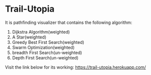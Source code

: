 # Trail-Utopia

It is pathfinding visualizer that contains the following algorithm:
1. Dijkstra Algorithm(weighted)
2. A Star(weighted)
3. Greedy Best First Search(weighted)
4. Swarm Optimization(weighted)
5. breadth First Search(un-weighted)
6. Depth First Search(un-weighted)

Visit the link below for its working:
https://trail-utopia.herokuapp.com/

